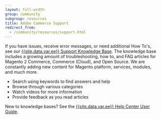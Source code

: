 ```yaml
---
layout: full-width
group: community
subgroup: resources
title: Adobe Commerce Support
redirect_from:
  - /community/resources/support.html
---
```


If you have issues, receive error messages, or need additional How To's, see our [{{site.data.var.ee}} Support Knowledge Base](https://support.magento.com). The knowledge base includes a growing amount of troubleshooting, how to, and FAQ articles for Magento 2 Commerce, Commerce (Cloud), and Open Source. We are constantly adding new content for Magento platform, services, modules, and much more.

*  Search using keywords to find answers and help
*  Browse through various categories
*  Watch videos for more information
*  Provide feedback as you read articles

New to knowledge bases? See the [{{site.data.var.ee}} Help Center User Guide](https://support.magento.com/hc/en-us/articles/360000913794).
